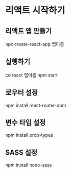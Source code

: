 # 리액트 시작하기

## 리액트 앱 만들기

npx create-react-app 앱이름

## 실행하기

cd react 앱이름
npm start

## 로우터 설정

npm install react-router-dom

## 변수 타입 설정

npm install prop-types

## SASS 설정

npm install node-sass
